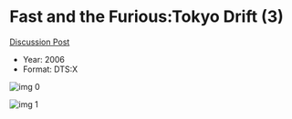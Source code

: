 # Fast and the Furious:Tokyo Drift (3)

[Discussion Post](https://www.avsforum.com/threads/bass-eq-for-filtered-movies.2995212/post-56893542)

* Year: 2006
* Format: DTS:X

![img 0](https://i.imgur.com/tKJ9zXP.jpg)

![img 1](https://i.imgur.com/Pcmo0p7.jpg)

